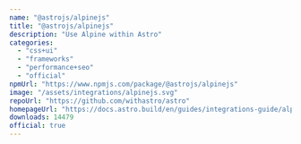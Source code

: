 ```yaml
---
name: "@astrojs/alpinejs"
title: "@astrojs/alpinejs"
description: "Use Alpine within Astro"
categories:
  - "css+ui"
  - "frameworks"
  - "performance+seo"
  - "official"
npmUrl: "https://www.npmjs.com/package/@astrojs/alpinejs"
image: "/assets/integrations/alpinejs.svg"
repoUrl: "https://github.com/withastro/astro"
homepageUrl: "https://docs.astro.build/en/guides/integrations-guide/alpinejs"
downloads: 14479
official: true
---
```

